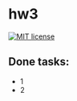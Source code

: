 # hw3

[![MIT license](https://img.shields.io/badge/license-MIT-blue.svg)](https://github.com//fp-homework/blob/master/hw3/LICENSE)
## Done tasks:
- 1
- 2
